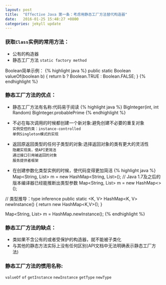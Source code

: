 ```yaml
---
layout: post
title:  "Effective Java 第一条：考虑用静态工厂方法替代构造器"
date:   2016-01-25 15:48:27 +0800
categories: jekyll update
---
```

### 获取`Class`实例的常用方法：

* 公有的构造器
* 静态工厂方法 `static factory method`

Boolean简单示例：
{% highlight java %}
public static Boolean valueOf(boolean b) {
  return b ? Boolean.TRUE : Boolean.FALSE;
}
{% endhighlight %}

### 静态工厂方法的优点：

* 静态工厂方法有名称:代码易于阅读
{% highlight java %}
BigInteger(int, int Random)
BigInteger.probablePrime
{% endhighlight %}

* 不必在每次调用的时候都创建一个新对象:避免创建不必要的重复对象<br>
`实例受控的类：instance-controlled`<br>
`单例Singleton模式的实现`

* 返回原返回类型的任何子类型的对象:选择返回对象的类有更大的灵活性<br>
`隐藏实现类，使API更简洁`<br>
`通过接口引用被返回的对象`<br>
`服务提供者框架`


* 在创建参数化类型实例的时候，使代码变得更加简洁
{% highlight java %}
Map<String, List<String>> m = new HashMap<String, List<String>>();
// Java 1.7及之后的版本编译器已经能推断出类型参数
Map<String, List<String>> m = new HashMap<>();

// 类型推导：type inference
public static <K, V> HashMap<K, V> newInstance() {
  return new HashMap<K,V>();
}

Map<String, List<String>> m = HashMap.newInstance();
{% endhighlight %}

### 静态工厂方法的缺点：
* 类如果不含公有的或者受保护的构造器，就不能被子类化
* 与其他的静态方法实际上没有任何区别(API文档中无法明确表示静态工厂方法)

### 静态工厂方法的惯用名称:
`valueOf`
`of`
`getInstance`
`newInstance`
`getType`
`newType`
